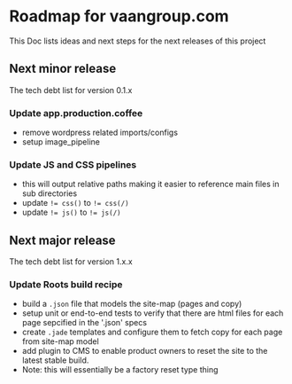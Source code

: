 # Roadmap for vaangroup.com

This Doc lists ideas and next steps for the next releases of this project




## Next minor release

The tech debt list for version 0.1.x



### Update app.production.coffee

* remove wordpress related imports/configs
* setup image_pipeline



### Update JS and CSS pipelines

* this will output relative paths making it easier to reference main files in sub directories
* update `!= css()` to `!= css(/)`
* update `!= js()` to `!= js(/)`






## Next major release

The tech debt list for version 1.x.x


### Update Roots build recipe

* build a `.json` file that models the site-map (pages and copy)
* setup unit or end-to-end tests to verify that there are html files for each page sepcified in the '.json' specs
* create `.jade` templates and configure them to fetch copy for each page from site-map model
* add plugin to CMS to enable product owners to reset the site to the latest stable build.
* Note: this will essentially be a factory reset type thing


